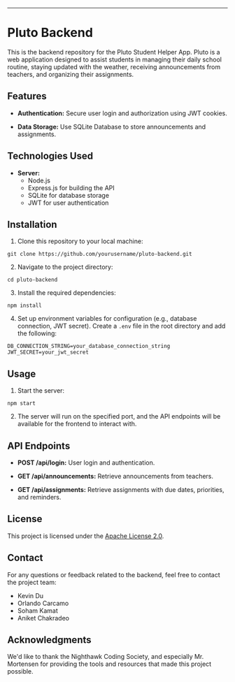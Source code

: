 ---

# Pluto Backend

This is the backend repository for the Pluto Student Helper App. Pluto is a web application designed to assist students in managing their daily school routine, staying updated with the weather, receiving announcements from teachers, and organizing their assignments.

## Features

- **Authentication:** Secure user login and authorization using JWT cookies.

- **Data Storage:** Use SQLite Database to store announcements and assignments.

## Technologies Used

- **Server:**
  - Node.js
  - Express.js for building the API
  - SQLite for database storage
  - JWT for user authentication

## Installation

1. Clone this repository to your local machine:

```
git clone https://github.com/yourusername/pluto-backend.git
```

2. Navigate to the project directory:

```
cd pluto-backend
```

3. Install the required dependencies:

```
npm install
```

4. Set up environment variables for configuration (e.g., database connection, JWT secret). Create a `.env` file in the root directory and add the following:

```
DB_CONNECTION_STRING=your_database_connection_string
JWT_SECRET=your_jwt_secret
```

## Usage

1. Start the server:

```
npm start
```

2. The server will run on the specified port, and the API endpoints will be available for the frontend to interact with.

## API Endpoints

- **POST /api/login:** User login and authentication.

- **GET /api/announcements:** Retrieve announcements from teachers.

- **GET /api/assignments:** Retrieve assignments with due dates, priorities, and reminders.

## License

This project is licensed under the [Apache License 2.0](LICENSE).

## Contact

For any questions or feedback related to the backend, feel free to contact the project team:

- Kevin Du
- Orlando Carcamo
- Soham Kamat
- Aniket Chakradeo

## Acknowledgments

We'd like to thank the Nighthawk Coding Society, and especially Mr. Mortensen for providing the tools and resources that made this project possible.
